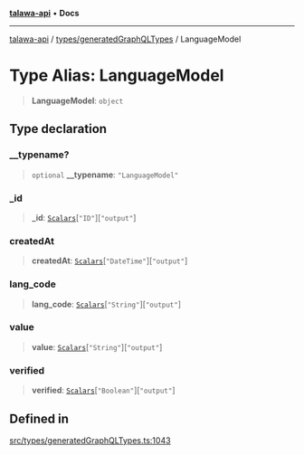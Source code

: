 [**talawa-api**](../../../README.md) • **Docs**

***

[talawa-api](../../../modules.md) / [types/generatedGraphQLTypes](../README.md) / LanguageModel

# Type Alias: LanguageModel

> **LanguageModel**: `object`

## Type declaration

### \_\_typename?

> `optional` **\_\_typename**: `"LanguageModel"`

### \_id

> **\_id**: [`Scalars`](Scalars.md)\[`"ID"`\]\[`"output"`\]

### createdAt

> **createdAt**: [`Scalars`](Scalars.md)\[`"DateTime"`\]\[`"output"`\]

### lang\_code

> **lang\_code**: [`Scalars`](Scalars.md)\[`"String"`\]\[`"output"`\]

### value

> **value**: [`Scalars`](Scalars.md)\[`"String"`\]\[`"output"`\]

### verified

> **verified**: [`Scalars`](Scalars.md)\[`"Boolean"`\]\[`"output"`\]

## Defined in

[src/types/generatedGraphQLTypes.ts:1043](https://github.com/PalisadoesFoundation/talawa-api/blob/6712e9940a5702665afc506fa9f6e9d7e1dc7991/src/types/generatedGraphQLTypes.ts#L1043)
